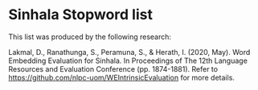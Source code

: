 # Sinhala Stopword list

This list was produced by the following research:

Lakmal, D., Ranathunga, S., Peramuna, S., & Herath, I. (2020, May). Word Embedding Evaluation for Sinhala. In Proceedings of The 12th Language Resources and Evaluation Conference (pp. 1874-1881).
Refer to https://github.com/nlpc-uom/WEIntrinsicEvaluation for more details.

